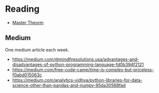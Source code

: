 # Reading

- [Master Theorm](https://en.wikipedia.org/wiki/Master_theorem_(analysis_of_algorithms))

## Medium
One medium article each week.
- https://medium.com/@mindfiresolutions.usa/advantages-and-disadvantages-of-python-programming-language-fd0b394f2121
- https://medium.com/free-code-camp/time-is-complex-but-priceless-f0abd015063c
- https://medium.com/analytics-vidhya/python-libraries-for-data-science-other-than-pandas-and-numpy-95da30568fad

